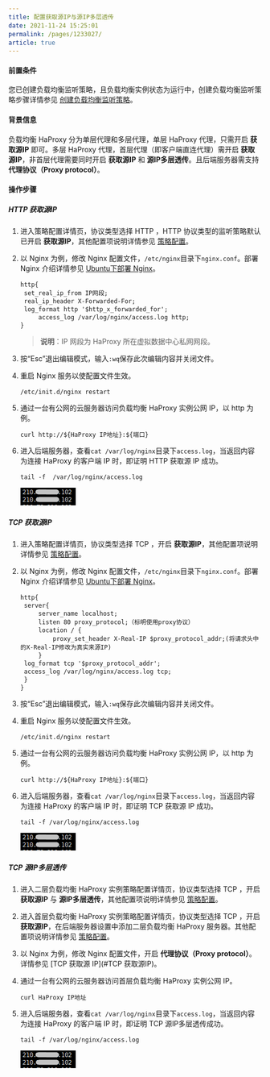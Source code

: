 ```yaml
---
title: 配置获取源IP与源IP多层透传    
date: 2021-11-24 15:25:01
permalink: /pages/1233027/
article: true
---
```


#### 前置条件

您已创建负载均衡监听策略，且负载均衡实例状态为运行中，创建负载均衡监听策略步骤详情参见 [创建负载均衡监听策略](../../HaProxy/04.操作指南/01.负载均衡监听策略/00.创建负载均衡监听策略.md)。

#### 背景信息

负载均衡 HaProxy 分为单层代理和多层代理，单层 HaProxy 代理，只需开启 **获取源IP** 即可。多层 HaProxy 代理，首层代理（即客户端直连代理）需开启 **获取源IP**，非首层代理需要同时开启 **获取源IP** 和 **源IP多层透传**。且后端服务器需支持 **代理协议（Proxy protocol）**。

#### 操作步骤

##### HTTP 获取源IP

1. 进入策略配置详情页，协议类型选择 HTTP ，HTTP 协议类型的监听策略默认已开启 **获取源IP**，其他配置项说明详情参见 [策略配置](../../HaProxy/04.操作指南/01.负载均衡监听策略/00.创建负载均衡监听策略.md)。

2. 以 Nginx 为例，修改 Nginx 配置文件，`/etc/nginx`目录下`nginx.conf`。部署 Nginx 介绍详情参见 [Ubuntu下部署 Nginx](../../HaProxy/03.快速入门/01.Ubuntu%20下部署%20Nginx.md)。

   ```
   http{
   	set_real_ip_from IP网段;
   	real_ip_header X-Forwarded-For;
   	log_format http '$http_x_forwarded_for';
    	access_log /var/log/nginx/access.log http;
   }
   ```

   > **说明**：IP 网段为 HaProxy 所在虚拟数据中心私网网段。

3. 按“Esc”退出编辑模式，输入`:wq`保存此次编辑内容并关闭文件。

4. 重启 Nginx 服务以使配置文件生效。

   ```
   /etc/init.d/nginx restart
   ```

5. 通过一台有公网的云服务器访问负载均衡 HaProxy 实例公网 IP，以 http 为例。

   ```
   curl http://${HaProxy IP地址}:${端口}
   ```

6. 进入后端服务器，查看`cat /var/log/nginx`目录下`access.log`，当返回内容为连接 HaProxy 的客户端 IP 时，即证明 HTTP 获取源 IP 成功。

   ```
   tail -f  /var/log/nginx/access.log
   ```

   ![HTTP获取源IP](../pic/practice1.png)

##### TCP 获取源IP

1. 进入策略配置详情页，协议类型选择 TCP ，开启 **获取源IP**，其他配置项说明详情参见 [策略配置](../../HaProxy/04.操作指南/01.负载均衡监听策略/00.创建负载均衡监听策略.md)。

2. 以 Nginx 为例，修改 Nginx 配置文件，`/etc/nginx`目录下`nginx.conf`。部署 Nginx 介绍详情参见 [Ubuntu下部署 Nginx](../../HaProxy/03.快速入门/01.Ubuntu%20下部署%20Nginx.md)。

   ```
   http{
   	server{
   		server_name localhost;
   		listen 80 proxy_protocol;（标明使用proxy协议）
   		location / {
   			proxy_set_header X-Real-IP $proxy_protocol_addr;(将请求头中的X-Real-IP修改为真实来源IP)
   		}
   	log_format tcp '$proxy_protocol_addr';
   	access_log /var/log/nginx/access.log tcp;
   	}
   }
   ```

3. 按“Esc”退出编辑模式，输入`:wq`保存此次编辑内容并关闭文件。

4. 重启 Nginx 服务以使配置文件生效。

   ```
   /etc/init.d/nginx restart
   ```

5. 通过一台有公网的云服务器访问负载均衡 HaProxy 实例公网 IP，以 http 为例。

   ```
   curl http://${HaProxy IP地址}:${端口}
   ```

6. 进入后端服务器，查看`cat /var/log/nginx`目录下`access.log`，当返回内容为连接 HaProxy 的客户端 IP 时，即证明 TCP 获取源 IP 成功。

   ```
   tail -f /var/log/nginx/access.log
   ```

   ![HTTP获取源IP](../pic/practice1.png)

##### TCP 源IP多层透传

1. 进入二层负载均衡 HaProxy 实例策略配置详情页，协议类型选择 TCP ，开启 **获取源IP** 与 **源IP多层透传**，其他配置项说明详情参见 [策略配置](../../HaProxy/04.操作指南/01.负载均衡监听策略/00.创建负载均衡监听策略.md)。

2. 进入首层负载均衡 HaProxy 实例策略配置详情页，协议类型选择 TCP ，开启 **获取源IP**，在后端服务器设置中添加二层负载均衡 HaProxy 服务器。其他配置项说明详情参见 [策略配置](../../HaProxy/04.操作指南/01.负载均衡监听策略/00.创建负载均衡监听策略.md)。

3. 以 Nginx 为例，修改 Nginx 配置文件，开启 **代理协议（Proxy protocol）**。详情参见 [TCP 获取源 IP](#TCP 获取源IP)。

4. 通过一台有公网的云服务器访问首层负载均衡 HaProxy 实例公网 IP。

   ```
   curl HaProxy IP地址
   ```

5. 进入后端服务器，查看`cat /var/log/nginx`目录下`access.log`，当返回内容为连接 HaProxy 的客户端 IP 时，即证明 TCP 源IP多层透传成功。

   ```
   tail -f /var/log/nginx/access.log
   ```

   ![HTTP获取源IP](../pic/practice1.png)

